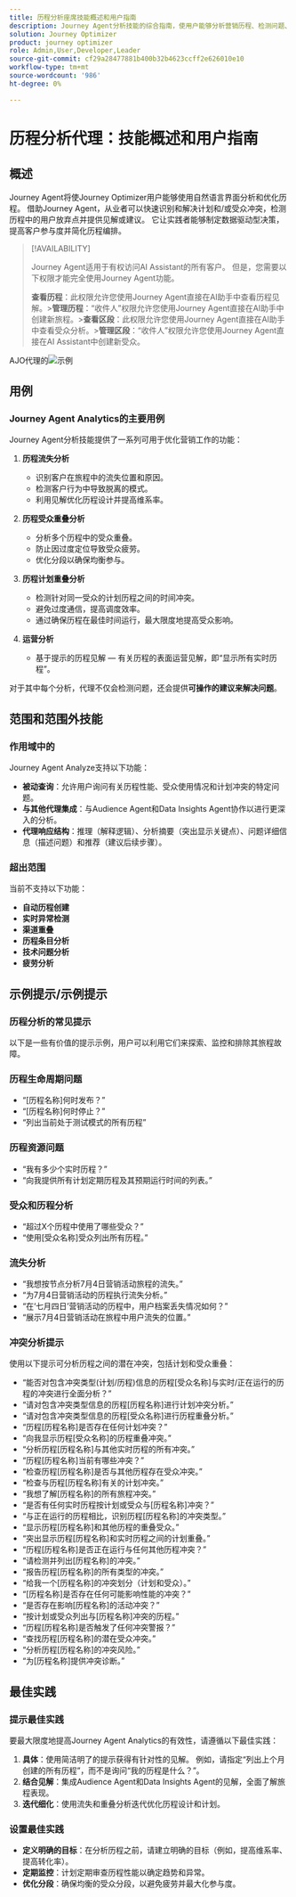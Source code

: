 ```yaml
---
title: 历程分析座席技能概述和用户指南
description: Journey Agent分析技能的综合指南，使用户能够分析营销历程、检测问题、揭示见解并优化客户参与。
solution: Journey Optimizer
product: journey optimizer
role: Admin,User,Developer,Leader
source-git-commit: cf29a28477881b400b32b4623ccff2e626010e10
workflow-type: tm+mt
source-wordcount: '986'
ht-degree: 0%

---
```



# 历程分析代理：技能概述和用户指南

## 概述

Journey Agent将使Journey Optimizer用户能够使用自然语言界面分析和优化历程。 借助Journey Agent，从业者可以快速识别和解决计划和/或受众冲突，检测历程中的用户放弃点并提供见解或建议。 它让实践者能够制定数据驱动型决策，提高客户参与度并简化历程编排。

>[!AVAILABILITY]
>
>Journey Agent适用于有权访问AI Assistant的所有客户。 但是，您需要以下权限才能完全使用Journey Agent功能。
>
>**查看历程**：此权限允许您使用Journey Agent直接在AI助手中查看历程见解。
>&#x200B;>**管理历程**：“收件人”权限允许您使用Journey Agent直接在AI助手中创建新旅程。
>&#x200B;>**查看区段**：此权限允许您使用Journey Agent直接在AI助手中查看受众分析。
>&#x200B;>**管理区段**：“收件人”权限允许您使用Journey Agent直接在AI Assistant中创建新受众。

AJO代理的![示例](./images/ajo-agent/ajo-agent-sample.png)

## 用例

### Journey Agent Analytics的主要用例

Journey Agent分析技能提供了一系列可用于优化营销工作的功能：

1. **历程流失分析**

   - 识别客户在旅程中的流失位置和原因。
   - 检测客户行为中导致脱离的模式。
   - 利用见解优化历程设计并提高维系率。

1. **历程受众重叠分析**

   - 分析多个历程中的受众重叠。
   - 防止因过度定位导致受众疲劳。
   - 优化分段以确保均衡参与。

1. **历程计划重叠分析**

   - 检测针对同一受众的计划历程之间的时间冲突。
   - 避免过度通信，提高调度效率。
   - 通过确保历程在最佳时间运行，最大限度地提高受众影响。

1. **运营分析**

   - 基于提示的历程见解 — 有关历程的表面运营见解，即“显示所有实时历程”。

对于其中每个分析，代理不仅会检测问题，还会提供&#x200B;**可操作的建议来解决问题**。


## 范围和范围外技能

### 作用域中的&#x200B;**&#x200B;**

Journey Agent Analyze支持以下功能：

- **被动查询**：允许用户询问有关历程性能、受众使用情况和计划冲突的特定问题。
- **与其他代理集成**：与Audience Agent和Data Insights Agent协作以进行更深入的分析。
- **代理响应结构**：推理（解释逻辑）、分析摘要（突出显示关键点）、问题详细信息（描述问题）和推荐（建议后续步骤）。

### **超出范围**

当前不支持以下功能：

- **自动历程创建**
- **实时异常检测**
- **渠道重叠**
- **历程条目分析**
- **技术问题分析**
- **疲劳分析**

## 示例提示/示例提示

### 历程分析的常见提示

以下是一些有价值的提示示例，用户可以利用它们来探索、监控和排除其旅程故障。

### 历程生命周期问题

- “[历程名称]何时发布？”
- “[历程名称]何时停止？”
- “列出当前处于测试模式的所有历程”

### 历程资源问题

- “我有多少个实时历程？”
- “向我提供所有计划定期历程及其预期运行时间的列表。”

### 受众和历程分析

- “超过X个历程中使用了哪些受众？”
- “使用[受众名称]受众列出所有历程。”

### 流失分析

- “我想按节点分析7月4日营销活动旅程的流失。”
- “为7月4日营销活动的历程执行流失分析。”
- “在‘七月四日’营销活动的历程中，用户档案丢失情况如何？”
- “展示7月4日营销活动在旅程中用户流失的位置。”

### 冲突分析提示

使用以下提示可分析历程之间的潜在冲突，包括计划和受众重叠：

- “能否对包含冲突类型(计划/历程)信息的历程[受众名称]与实时/正在运行的历程的冲突进行全面分析？”
- “请对包含冲突类型信息的历程[历程名称]进行计划冲突分析。”
- “请对包含冲突类型信息的历程[受众名称]进行历程重叠分析。”
- “历程[历程名称]是否存在任何计划冲突？”
- “向我显示历程[受众名称]的历程重叠冲突。”
- “分析历程[历程名称]与其他实时历程的所有冲突。”
- “历程[历程名称]当前有哪些冲突？”
- “检查历程[历程名称]是否与其他历程存在受众冲突。”
- “检查与历程[历程名称]有关的计划冲突。”
- “我想了解[历程名称]的所有旅程冲突。”
- “是否有任何实时历程按计划或受众与[历程名称]冲突？”
- “与正在运行的历程相比，识别历程[历程名称]的冲突类型。”
- “显示历程[历程名称]和其他历程的重叠受众。”
- “突出显示历程[历程名称]和实时历程之间的计划重叠。”
- “历程[历程名称]是否正在运行与任何其他历程冲突？”
- “请检测并列出[历程名称]的冲突。”
- “报告历程[历程名称]的所有类型的冲突。”
- “给我一个[历程名称]的冲突划分（计划和受众）。”
- “[历程名称]是否存在任何可能影响性能的冲突？”
- “是否存在影响[历程名称]的活动冲突？”
- “按计划或受众列出与[历程名称]冲突的历程。”
- “历程[历程名称]是否触发了任何冲突警报？”
- “查找历程[历程名称]的潜在受众冲突。”
- “分析历程[历程名称]的冲突风险。”
- “为[历程名称]提供冲突诊断。”


## 最佳实践

### 提示最佳实践

要最大限度地提高Journey Agent Analytics的有效性，请遵循以下最佳实践：

1. **具体**：使用简洁明了的提示获得有针对性的见解。 例如，请指定“列出上个月创建的所有历程”，而不是询问“我的历程是什么？”。
1. **结合见解**：集成Audience Agent和Data Insights Agent的见解，全面了解旅程表现。
1. **迭代细化**：使用流失和重叠分析迭代优化历程设计和计划。


### 设置最佳实践

- **定义明确的目标**：在分析历程之前，请建立明确的目标（例如，提高维系率、提高转化率）。
- **定期监控**：计划定期审查历程性能以确定趋势和异常。
- **优化分段**：确保均衡的受众分段，以避免疲劳并最大化参与度。